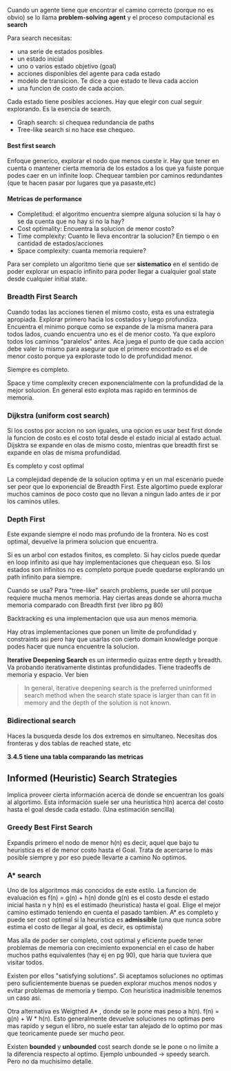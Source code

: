 
Cuando un agente tiene que encontrar el camino correcto (porque no es obvio) se lo llama **problem-solving agent** y el proceso computacional es **search**

Para search necesitas:
* una serie de estados posibles
* un estado inicial
* uno o varios estado objetivo (goal)
* acciones disponibles del agente para cada estado
* modelo de transicion. Te dice a que estado te lleva cada accion
* una funcion de costo de cada accion.


Cada estado tiene posibles acciones. Hay que elegir con cual seguir explorando. Es la esencia de search.


* Graph search: si chequea redundancia de paths
* Tree-like search si no hace ese chequeo.

#### Best first search

Enfoque generico, explorar el nodo que menos cueste ir. 
Hay que tener en cuenta o mantener cierta memoria de los estados a los que ya fuiste porque podes caer en un infinite loop. Chequear tambien por caminos redundantes (que te hacen pasar por lugares que ya pasaste,etc)


#### Metricas de performance

* Completitud: el algoritmo encuentra siempre alguna solucion si la hay o se da cuenta que no hay si no la hay?
* Cost optimality: Encuentra la solucion de menor costo?
* Time complexity: Cuanto le lleva encontrar la solucion? En tiempo o en cantidad de estados/acciones
* Space complexity: cuanta memoria requiere?

Para ser completo un algoritmo tiene que ser **sistematico** en el sentido de poder explorar un espacio infinito para poder llegar a cualquier goal state desde cualquier initial state.


### Breadth First Search
Cuando todas las acciones tienen el mismo costo, esta es una estrategia apropiada.
Explorar primero hacia los costados y luego profundiza.
Encuentra el minimo porque como se expande de la misma manera para todos lados, cuando encuentra uno es el de menor costo. Ya que exploro todos los caminos "paralelos" antes. Aca juega el punto de que cada accion debe valer lo mismo para asegurar que el primero encontrado es el de menor costo porque ya exploraste todo lo de profundidad menor.

Siempre es completo.

Space y time complexity crecen exponencialmente con la profundidad de la mejor solucion. En general esto explota mas rapido en terminos de memoria.


### Dijkstra (uniform cost search)

Si los costos por accion no son iguales, una opcion es usar best first donde la funcion de costo es el costo total desde el estado inicial al estado actual.
Dijsktra se expande en olas de mismo costo, mientras que breadth first se expande en olas de misma profundidad.

Es completo y cost optimal

La complejidad depende de la solucion optima y en un mal escenario puede ser peor que lo exponencial de Breadth First. Este algortimo puede explorar muchos caminos de poco costo que no llevan a ningun lado antes de ir por los caminos utiles.


### Depth First
Este expande siempre el nodo mas profundo de la frontera.
No es cost optimal, devuelve la primera solucion que encuentra.

Si es un arbol con estados finitos, es completo. 
Si hay ciclos puede quedar en loop infinito asi que hay implementaciones que chequean eso.
Si los estados son infinitos no es completo porque puede quedarse explorando un path infinito para siempre.

Cuando se usa? Para "tree-like" search problems, puede ser util porque requiere mucha menos memoria.
Hay ciertas areas donde se ahorra mucha memoria comparado con Breadth first (ver libro pg 80)

Backtracking es una implementacion que usa aun menos memoria.

Hay otras implementaciones que ponen un limite de profundidad y constraints asi pero hay que usarlas con cierto domain knowledge porque podes hacer que nunca encuentre la solucion.

**Iterative Deepening Search** es un intermedio quizas entre depth y breadth. Va probando iterativamente distintas profundidades.
Tiene tradeoffs de memoria y espacio. Ver bien

>In general, iterative deepening search is the preferred uninformed search method when the search state space is larger than can fit in memory and the depth of the solution is not known.

### Bidirectional search

Haces la busqueda desde los dos extremos en simultaneo. Necesitas dos fronteras y dos tablas de reached state, etc

**3.4.5 tiene una tabla comparando las metricas**


## Informed (Heuristic) Search Strategies

Implica proveer cierta información acerca de donde se encuentran los goals al algortimo.
Esta información suele ser una heurística h(n) acerca del costo hasta el goal desde cada estado. (Una estimación sencilla)

### Greedy Best First Search

Expandis primero el nodo de menor h(n) es decir, aquel que bajo tu heuristica es el de menor costo hasta el Goal. Trata de acercarse lo más posible siempre y por eso puede llevarte a camino No optimos.


### A* search

Uno de los algoritmos más conocidos de este estilo. La funcion de evaluación es f(n) = g(n) + h(n) donde g(n) es el costo desde el estado inicial hasta n y h(n) es el estimado (heuristica) hasta el goal.
Elige el mejor camino estimado teniendo en cuenta el pasado tambien. 
A* es completo y puede ser cost optimal si la heurística es **admissible** (una que nunca sobre estima el costo de llegar al goal, es decir, es optimista)

Mas alla de poder ser completo, cost optimal y eficiente puede tener problemas de memoria con crecimiento exponencial en el caso de haber muchos paths equivalentes (hay ej en pg 90), que haria que tuviera que visitar todos.


Existen por ellos "satisfying solutions". Si aceptamos soluciones no optimas pero suficientemente buenas se pueden explorar muchos menos nodos y evitar problemas de memoria y tiempo. Con heuristica inadmisible tenemos un caso asi. 

Otra alternativa es Weigthed A* , donde se le pone mas peso a h(n).  f(n) = g(n) + W * h(n).
Esto generalmente devuelve soluciones no optimas pero mas rapido y segun el libro, no suele estar tan alejado de lo optimo por mas que teoricamente puede ser mucho peor.

Existen **bounded** y **unbounded** cost search donde se le pone o no limite a la diferencia respecto al optimo. Ejemplo unbounded -> speedy search. Pero no da muchisimo detalle.